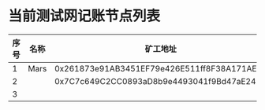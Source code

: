 # 当前测试网记账节点列表

序号 |名称 | 矿工地址 | RPC Url
--|--|--|--
1| Mars | 0x261873e91AB3451EF79e426E511ff8F38A171AE7 | http://139.196.183.74:8801
2| | 0x7C7c649C2CC0893aD8b9e4493041f9Bd47aE241C  | http://39.98.179.81:8801
3|  |  | 

